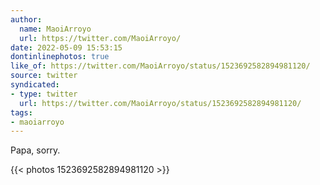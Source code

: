 ```yaml
---
author:
  name: MaoiArroyo
  url: https://twitter.com/MaoiArroyo/
date: 2022-05-09 15:53:15
dontinlinephotos: true
like_of: https://twitter.com/MaoiArroyo/status/1523692582894981120/
source: twitter
syndicated:
- type: twitter
  url: https://twitter.com/MaoiArroyo/status/1523692582894981120/
tags:
- maoiarroyo
---
```


Papa, sorry. 

{{< photos 1523692582894981120 >}}